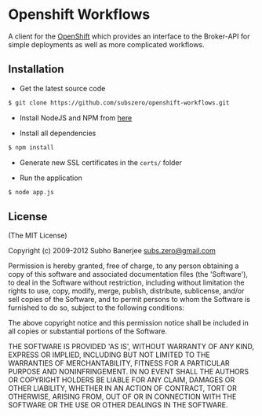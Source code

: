 # Openshift Workflows
A client for the [OpenShift](http://www.github.com/openshift) which provides an interface
to the Broker-API for simple deployments as well as more complicated workflows.


## Installation
* Get the latest source code

```bash
$ git clone https://github.com/subszero/openshift-workflows.git
```

* Install NodeJS and NPM from [here](http://nodejs.org)

* Install all dependencies

```bash
$ npm install
```

* Generate new SSL certificates in the `certs/` folder

* Run the application

```bash
$ node app.js
```


## License
(The MIT License)

Copyright (c) 2009-2012 Subho Banerjee <subs.zero@gmail.com>

Permission is hereby granted, free of charge, to any person obtaining
a copy of this software and associated documentation files (the
'Software'), to deal in the Software without restriction, including
without limitation the rights to use, copy, modify, merge, publish,
distribute, sublicense, and/or sell copies of the Software, and to
permit persons to whom the Software is furnished to do so, subject to
the following conditions:

The above copyright notice and this permission notice shall be
included in all copies or substantial portions of the Software.

THE SOFTWARE IS PROVIDED 'AS IS', WITHOUT WARRANTY OF ANY KIND,
EXPRESS OR IMPLIED, INCLUDING BUT NOT LIMITED TO THE WARRANTIES OF
MERCHANTABILITY, FITNESS FOR A PARTICULAR PURPOSE AND NONINFRINGEMENT.
IN NO EVENT SHALL THE AUTHORS OR COPYRIGHT HOLDERS BE LIABLE FOR ANY
CLAIM, DAMAGES OR OTHER LIABILITY, WHETHER IN AN ACTION OF CONTRACT,
TORT OR OTHERWISE, ARISING FROM, OUT OF OR IN CONNECTION WITH THE
SOFTWARE OR THE USE OR OTHER DEALINGS IN THE SOFTWARE.
